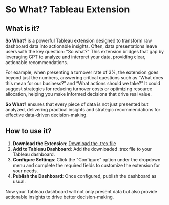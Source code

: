 # So What? Tableau Extension

## What is it?

**So What?** is a powerful Tableau extension designed to transform raw dashboard data into actionable insights. Often, data presentations leave users with the key question: "So what?" This extension bridges that gap by leveraging GPT to analyze and interpret your data, providing clear, actionable recommendations.

For example, when presenting a turnover rate of 3%, the extension goes beyond just the numbers, answering critical questions such as “What does this mean for our business?” and “What actions should we take?” It could suggest strategies for reducing turnover costs or optimizing resource allocation, helping you make informed decisions that drive real value.

**So What?** ensures that every piece of data is not just presented but analyzed, delivering practical insights and strategic recommendations for effective data-driven decision-making.

## How to use it?

1. **Download the Extension**: [Download the .trex file](https://github.com/whitet98/soWhat/blob/master/soWhat.trex)
2. **Add to Tableau Dashboard**: Add the downloaded .trex file to your Tableau dashboard.
3. **Configure Settings**: Click the "Configure" option under the dropdown menu and complete the required fields to customize the extension for your needs.
4. **Publish the Dashboard**: Once configured, publish the dashboard as usual.

Now your Tableau dashboard will not only present data but also provide actionable insights to drive better decision-making.
